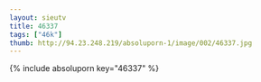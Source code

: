 ```yaml
--- 
layout: sieutv
title: 46337
tags: ["46k"]
thumb: http://94.23.248.219/absoluporn-1/image/002/46337.jpg
---
```

{% include absoluporn key="46337" %} 
